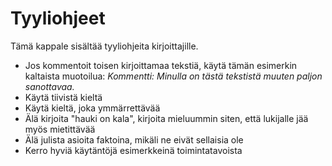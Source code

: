 
# Tyyliohjeet



Tämä kappale sisältää tyyliohjeita kirjoittajille.

* Jos kommentoit toisen kirjoittamaa tekstiä, käytä tämän esimerkin kaltaista muotoilua: *Kommentti: Minulla on tästä tekstistä muuten paljon sanottavaa.* 
* Käytä tiivistä kieltä
* Käytä kieltä, joka ymmärrettävää
* Älä kirjoita "hauki on kala", kirjoita mieluummin siten, että lukijalle jää myös mietittävää
* Älä julista asioita faktoina, mikäli ne eivät sellaisia ole
* Kerro hyviä käytäntöjä esimerkkeinä toimintatavoista
